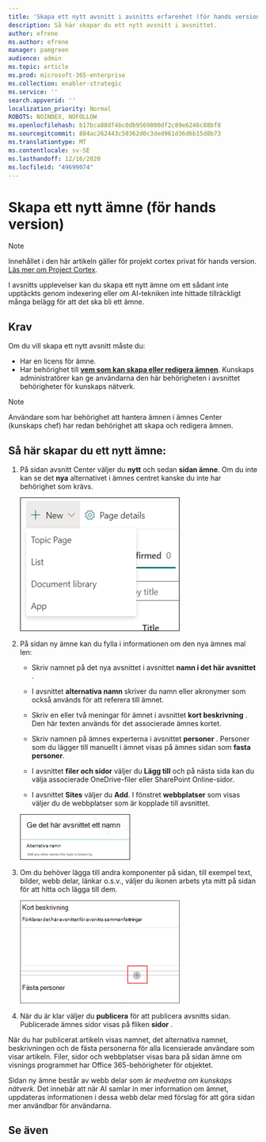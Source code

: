 ```yaml
---
title: 'Skapa ett nytt avsnitt i avsnitts erfarenhet (för hands version) '
description: Så här skapar du ett nytt avsnitt i avsnittet.
author: efrene
ms.author: efrene
manager: pamgreen
audience: admin
ms.topic: article
ms.prod: microsoft-365-enterprise
ms.collection: enabler-strategic
ms.service: ''
search.appverid: ''
localization_priority: Normal
ROBOTS: NOINDEX, NOFOLLOW
ms.openlocfilehash: b17bca88df4bc0db9569800df2c89e6246c88bf8
ms.sourcegitcommit: 884ac262443c50362d0c3ded961d36d6b15d8b73
ms.translationtype: MT
ms.contentlocale: sv-SE
ms.lasthandoff: 12/16/2020
ms.locfileid: "49699074"
---
```

# <a name="create-a-new-topic-preview"></a>Skapa ett nytt ämne (för hands version)

> [!Note] 
> Innehållet i den här artikeln gäller för projekt cortex privat för hands version. [Läs mer om Project Cortex](https://aka.ms/projectcortex).

I avsnitts upplevelser kan du skapa ett nytt ämne om ett sådant inte upptäckts genom indexering eller om AI-tekniken inte hittade tillräckligt många belägg för att det ska bli ett ämne.

## <a name="requirements"></a>Krav

Om du vill skapa ett nytt avsnitt måste du:
- Har en licens för ämne.
- Har behörighet till [**vem som kan skapa eller redigera ämnen**](https://docs.microsoft.com/microsoft-365/knowledge/topic-experiences-user-permissions). Kunskaps administratörer kan ge användarna den här behörigheten i avsnittet behörigheter för kunskaps nätverk. 

> [!Note] 
> Användare som har behörighet att hantera ämnen i ämnes Center (kunskaps chef) har redan behörighet att skapa och redigera ämnen.

## <a name="to-create-a-new-topic"></a>Så här skapar du ett nytt ämne:

1. På sidan avsnitt Center väljer du **nytt** och sedan **sidan ämne**. Om du inte kan se det **nya** alternativet i ämnes centret kanske du inte har behörighet som krävs.

    ![Nytt ämne](../media/knowledge-management/k-new-topic.png)

2. På sidan ny ämne kan du fylla i informationen om den nya ämnes mal len:

    - Skriv namnet på det nya avsnittet i avsnittet **namn i det här avsnittet** .
    
    - I avsnittet **alternativa namn** skriver du namn eller akronymer som också används för att referera till ämnet.
    
    - Skriv en eller två meningar för ämnet i avsnittet **kort beskrivning** . Den här texten används för det associerade ämnes kortet.
    
    - Skriv namnen på ämnes experterna i avsnittet **personer** . Personer som du lägger till manuellt i ämnet visas på ämnes sidan som **fasta personer**.
    
    - I avsnittet **filer och sidor** väljer du **Lägg till** och på nästa sida kan du välja associerade OneDrive-filer eller SharePoint Online-sidor.
    
    - I avsnittet **Sites** väljer du **Add**. I fönstret  **webbplatser** som visas väljer du de webbplatser som är kopplade till avsnittet.

    ![Sidan ny ämne](../media/knowledge-management/k-new-topic-page.png)
    
3. Om du behöver lägga till andra komponenter på sidan, till exempel text, bilder, webb delar, länkar o.s.v., väljer du ikonen arbets yta mitt på sidan för att hitta och lägga till dem.

    ![Lägga till objekt på sidan](../media/knowledge-management/static-icon.png)

4. När du är klar väljer du **publicera** för att publicera avsnitts sidan. Publicerade ämnes sidor visas på fliken **sidor** .

När du har publicerat artikeln visas namnet, det alternativa namnet, beskrivningen och de fästa personerna för alla licensierade användare som visar artikeln. Filer, sidor och webbplatser visas bara på sidan ämne om visnings programmet har Office 365-behörigheter för objektet. 

Sidan ny ämne består av webb delar som är *medvetna om kunskaps nätverk*. Det innebär att när AI samlar in mer information om ämnet, uppdateras informationen i dessa webb delar med förslag för att göra sidan mer användbar för användarna.

## <a name="see-also"></a>Se även



  






